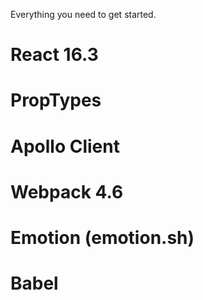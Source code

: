 Everything you need to get started.

# React 16.3

# PropTypes

# Apollo Client

# Webpack 4.6

# Emotion (emotion.sh)

# Babel
